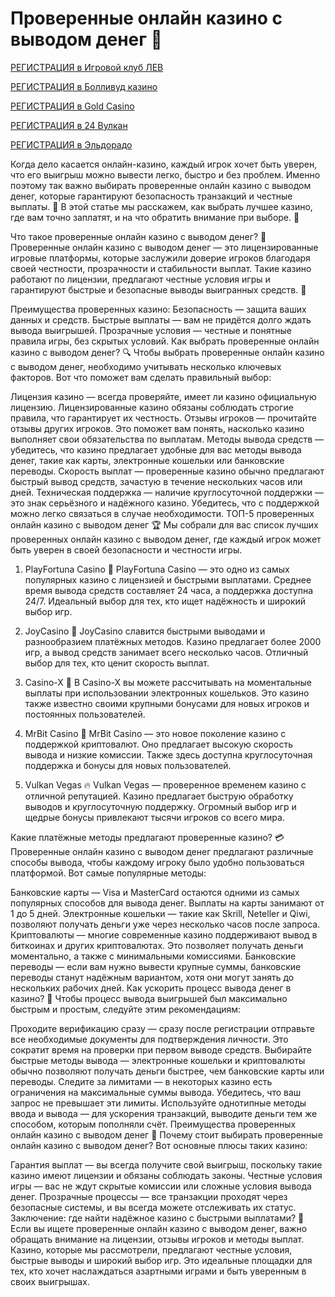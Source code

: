 # Проверенные онлайн казино с выводом денег 🎰

[РЕГИСТРАЦИЯ в Игровой клуб ЛЕВ](https://yielddigitals.top?ref=fap_w41726p111_default)

[РЕГИСТРАЦИЯ в Болливуд казино](https://lucky-bo11ywood.top?ref=fap_w41726p129_default)

[РЕГИСТРАЦИЯ в Gold Casino](https://interup-moving.top?ref=fap_w41726p126_default)

[РЕГИСТРАЦИЯ в 24 Вулкан](https://digital-currents.top?ref=fap_w41726p113_default)

[РЕГИСТРАЦИЯ в Эльдорадо](https://digital-pours.top?ref=fap_w41726p112_default)

Когда дело касается онлайн-казино, каждый игрок хочет быть уверен, что его выигрыш можно вывести легко, быстро и без проблем. Именно поэтому так важно выбирать проверенные онлайн казино с выводом денег, которые гарантируют безопасность транзакций и честные выплаты. 🎉 В этой статье мы расскажем, как выбрать лучшее казино, где вам точно заплатят, и на что обратить внимание при выборе. 🚀

Что такое проверенные онлайн казино с выводом денег? 🏦
Проверенные онлайн казино с выводом денег — это лицензированные игровые платформы, которые заслужили доверие игроков благодаря своей честности, прозрачности и стабильности выплат. Такие казино работают по лицензии, предлагают честные условия игры и гарантируют быстрые и безопасные выводы выигранных средств. 💸

Преимущества проверенных казино:
Безопасность — защита ваших данных и средств.
Быстрые выплаты — вам не придётся долго ждать вывода выигрышей.
Прозрачные условия — честные и понятные правила игры, без скрытых условий.
Как выбрать проверенные онлайн казино с выводом денег? 🔍
Чтобы выбрать проверенные онлайн казино с выводом денег, необходимо учитывать несколько ключевых факторов. Вот что поможет вам сделать правильный выбор:

Лицензия казино — всегда проверяйте, имеет ли казино официальную лицензию. Лицензированные казино обязаны соблюдать строгие правила, что гарантирует их честность.
Отзывы игроков — прочитайте отзывы других игроков. Это поможет вам понять, насколько казино выполняет свои обязательства по выплатам.
Методы вывода средств — убедитесь, что казино предлагает удобные для вас методы вывода денег, такие как карты, электронные кошельки или банковские переводы.
Скорость выплат — проверенные казино обычно предлагают быстрый вывод средств, зачастую в течение нескольких часов или дней.
Техническая поддержка — наличие круглосуточной поддержки — это знак серьёзного и надёжного казино. Убедитесь, что с поддержкой можно легко связаться в случае необходимости.
ТОП-5 проверенных онлайн казино с выводом денег 🏆
Мы собрали для вас список лучших проверенных онлайн казино с выводом денег, где каждый игрок может быть уверен в своей безопасности и честности игры.

1. PlayFortuna Casino 🎰
PlayFortuna Casino — это одно из самых популярных казино с лицензией и быстрыми выплатами. Среднее время вывода средств составляет 24 часа, а поддержка доступна 24/7. Идеальный выбор для тех, кто ищет надёжность и широкий выбор игр.

2. JoyCasino 🤑
JoyCasino славится быстрыми выводами и разнообразием платёжных методов. Казино предлагает более 2000 игр, а вывод средств занимает всего несколько часов. Отличный выбор для тех, кто ценит скорость выплат.

3. Casino-X 🎲
В Casino-X вы можете рассчитывать на моментальные выплаты при использовании электронных кошельков. Это казино также известно своими крупными бонусами для новых игроков и постоянных пользователей.

4. MrBit Casino 💎
MrBit Casino — это новое поколение казино с поддержкой криптовалют. Оно предлагает высокую скорость вывода и низкие комиссии. Также здесь доступна круглосуточная поддержка и бонусы для новых пользователей.

5. Vulkan Vegas 🔥
Vulkan Vegas — проверенное временем казино с отличной репутацией. Казино предлагает быструю обработку выводов и круглосуточную поддержку. Огромный выбор игр и щедрые бонусы привлекают тысячи игроков со всего мира.

Какие платёжные методы предлагают проверенные казино? 💳
Проверенные онлайн казино с выводом денег предлагают различные способы вывода, чтобы каждому игроку было удобно пользоваться платформой. Вот самые популярные методы:

Банковские карты — Visa и MasterCard остаются одними из самых популярных способов для вывода денег. Выплаты на карты занимают от 1 до 5 дней.
Электронные кошельки — такие как Skrill, Neteller и Qiwi, позволяют получать деньги уже через несколько часов после запроса.
Криптовалюты — многие современные казино поддерживают вывод в биткоинах и других криптовалютах. Это позволяет получать деньги моментально, а также с минимальными комиссиями.
Банковские переводы — если вам нужно вывести крупные суммы, банковские переводы станут надёжным вариантом, хотя они могут занять до нескольких рабочих дней.
Как ускорить процесс вывода денег в казино? 🚀
Чтобы процесс вывода выигрышей был максимально быстрым и простым, следуйте этим рекомендациям:

Проходите верификацию сразу — сразу после регистрации отправьте все необходимые документы для подтверждения личности. Это сократит время на проверки при первом выводе средств.
Выбирайте быстрые методы вывода — электронные кошельки и криптовалюты обычно позволяют получать деньги быстрее, чем банковские карты или переводы.
Следите за лимитами — в некоторых казино есть ограничения на максимальные суммы вывода. Убедитесь, что ваш запрос не превышает эти лимиты.
Используйте однотипные методы ввода и вывода — для ускорения транзакций, выводите деньги тем же способом, которым пополняли счёт.
Преимущества проверенных онлайн казино с выводом денег 💸
Почему стоит выбирать проверенные онлайн казино с выводом денег? Вот основные плюсы таких казино:

Гарантия выплат — вы всегда получите свой выигрыш, поскольку такие казино имеют лицензии и обязаны соблюдать законы.
Честные условия игры — вас не ждут скрытые комиссии или сложные условия вывода денег.
Прозрачные процессы — все транзакции проходят через безопасные системы, и вы всегда можете отслеживать их статус.
Заключение: где найти надёжное казино с быстрыми выплатами? 🎯
Если вы ищете проверенные онлайн казино с выводом денег, важно обращать внимание на лицензии, отзывы игроков и методы выплат. Казино, которые мы рассмотрели, предлагают честные условия, быстрые выводы и широкий выбор игр. Это идеальные площадки для тех, кто хочет наслаждаться азартными играми и быть уверенным в своих выигрышах.
